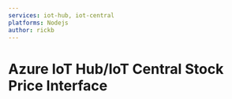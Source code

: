```yaml
---
services: iot-hub, iot-central
platforms: Nodejs
author: rickb
---
```


# Azure IoT Hub/IoT Central Stock Price Interface
